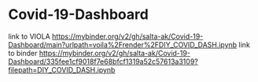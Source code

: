 # Covid-19-Dashboard
link to VIOLA 
https://mybinder.org/v2/gh/salta-ak/Covid-19-Dashboard/main?urlpath=voila%2Frender%2FDIY_COVID_DASH.ipynb
link to binder
https://mybinder.org/v2/gh/salta-ak/Covid-19-Dashboard/335fee1cf9018f7e68bfcf1319a52c57613a3109?filepath=DIY_COVID_DASH.ipynb

